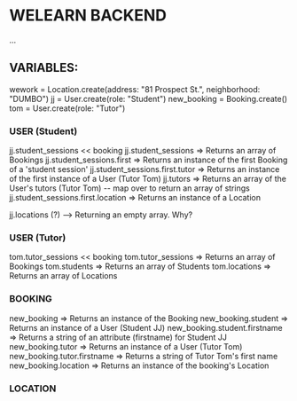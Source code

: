 # WELEARN BACKEND

...

## VARIABLES:
wework = Location.create(address: "81 Prospect St.", neighborhood: "DUMBO")
jj = User.create(role: "Student")
new_booking = Booking.create()
tom = User.create(role: "Tutor")

### USER (Student)
jj.student_sessions << booking
jj.student_sessions
  => Returns an array of Bookings
jj.student_sessions.first
  => Returns an instance of the first Booking of a 'student session'
jj.student_sessions.first.tutor
  => Returns an instance of the first instance of a User (Tutor Tom)
jj.tutors
  => Returns an array of the User's tutors (Tutor Tom) -- map over to return an array of strings
jj.student_sessions.first.location
  => Returns an instance of a Location

jj.locations (?) --> Returning an empty array. Why?


### USER (Tutor)
tom.tutor_sessions << booking
tom.tutor_sessions
  => Returns an array of Bookings
tom.students
  => Returns an array of Students
tom.locations
  => Returns an array of Locations

### BOOKING
new_booking
  => Returns an instance of the Booking
new_booking.student
  => Returns an instance of a User (Student JJ)
new_booking.student.firstname
  => Returns a string of an attribute (firstname) for Student JJ
new_booking.tutor
  => Returns an instance of a User (Tutor Tom)
new_booking.tutor.firstname
  => Returns a string of Tutor Tom's first name
new_booking.location 
  => Returns an instance of the booking's Location


### LOCATION
